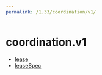 ```yaml
---
permalink: /1.33/coordination/v1/
---
```


# coordination.v1



* [lease](lease.md)
* [leaseSpec](leaseSpec.md)